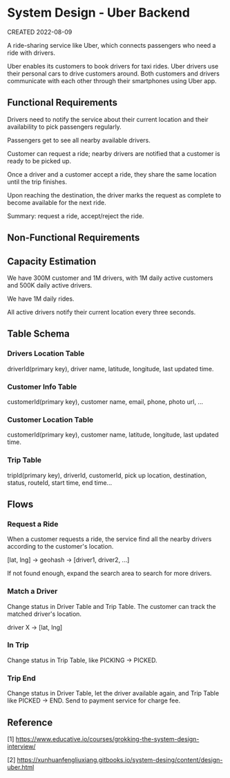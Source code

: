 # System Design - Uber Backend

CREATED 2022-08-09

A ride-sharing service like Uber, which connects passengers who need a ride with drivers.

Uber enables its customers to book drivers for taxi rides. Uber drivers use their personal cars to drive customers around. Both customers and drivers communicate with each other through their smartphones using Uber app.

## Functional Requirements

Drivers need to notify the service about their current location and their availability to pick passengers regularly.

Passengers get to see all nearby available drivers.

Customer can request a ride; nearby drivers are notified that a customer is ready to be picked up.

Once a driver and a customer accept a ride, they share the same location until the trip finishes.

Upon reaching the destination, the driver marks the request as complete to become available for the next ride.

Summary: request a ride, accept/reject the ride.

## Non-Functional Requirements

## Capacity Estimation

We have 300M customer and 1M drivers, with 1M daily active customers and 500K daily active drivers.

We have 1M daily rides.

All active drivers notify their current location every three seconds.

## Table Schema

### Drivers Location Table

driverId(primary key), driver name, latitude, longitude, last updated time.

### Customer Info Table

customerId(primary key), customer name, email, phone, photo url, ...

### Customer Location Table

customerId(primary key), customer name, latitude, longitude, last updated time.

### Trip Table

tripId(primary key), driverId, customerId, pick up location, destination, status, routeId, start time, end time...

## Flows

### Request a Ride

When a customer requests a ride, the service find all the nearby drivers according to the customer's location.

[lat, lng] -> geohash -> [driver1, driver2, ...]

If not found enough, expand the search area to search for more drivers.

### Match a Driver

Change status in Driver Table and Trip Table. The customer can track the matched driver's location.

driver X -> [lat, lng]

### In Trip

Change status in Trip Table, like PICKING -> PICKED.

### Trip End

Change status in Driver Table, let the driver available again, and Trip Table like PICKED -> END. Send to payment service for charge fee.

## Reference

[1] <https://www.educative.io/courses/grokking-the-system-design-interview/>

[2] <https://xunhuanfengliuxiang.gitbooks.io/system-desing/content/design-uber.html>
